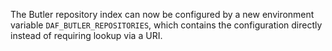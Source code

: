 The Butler repository index can now be configured by a new environment variable `DAF_BUTLER_REPOSITORIES`, which contains the configuration directly instead of requiring lookup via a URI.
